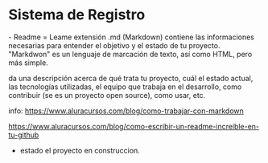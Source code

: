 <h1> Sistema de Registro </h1>
- Readme = Leame  extensión .md (Markdown)
  contiene las informaciones necesarias para entender el objetivo y el estado de tu proyecto. 
  "Markdwon" es un lenguaje de marcación de texto, así como HTML, pero más simple. 

  da una descripción acerca de qué trata tu proyecto, cuál el estado actual, las tecnologías utilizadas, 
  el equipo que trabaja en el desarrollo, como contribuir (se es un proyecto open source), como usar, etc.

  info:
  https://www.aluracursos.com/blog/como-trabajar-con-markdown

  https://www.aluracursos.com/blog/como-escribir-un-readme-increible-en-tu-github
  
- estado el proyecto en construccion.
